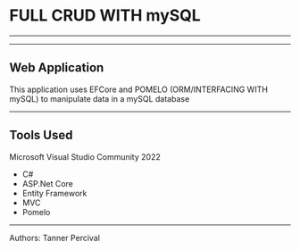 
# FULL CRUD WITH mySQL
---------------------------------

---------------------------------
## Web Application

This application uses EFCore and POMELO (ORM/INTERFACING WITH mySQL) to manipulate data in a mySQL database 

---------------------------------

## Tools Used
Microsoft Visual Studio Community 2022

- C#
- ASP.Net Core
- Entity Framework
- MVC
- Pomelo

---------------------------------

Authors: Tanner Percival
